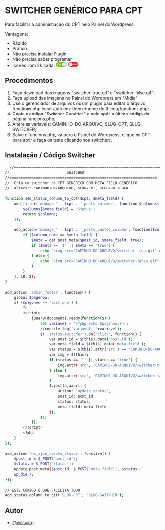 
# SWITCHER GENÉRICO PARA CPT

Para facilitar a administração do CPT pelo Painel do Wordpress.

Vantagens:

+ Rápido
+ Prático
+ Não precisa instalar Plugin
+ Não precisa saber programar
+ Ícones com 2k cada: <img src="/switcher-true.gif"> <img src="/switcher-false.gif">


## Procedimentos

1) Faça download das imagens "switcher-true.gif" e "switcher-false.gif";
2) Faça upload das imagens no Painel do Wordpress em "Mídia";
3) Use o gerenciador de arquivos ou um plugin para editar o arquivo functions.php localizado em: theme/nome do thema/functions.php;
4) Copie o código "Switcher Genérico" e cole após o último código da página funcions.php;
5) Altere as varíaveis: CAMINHO-DO-ARQUIVO, SLUG-CPT, SLUG-SWITCHER;
6) Salve o funcions.php, vá para o Painel do Wordpress, clique no CPT para abrir e faça os teste clicando nos switchers.


## Instalação / Código Switcher


```bash
  //===================================================================
//							SWITCHER
//===================================================================
//  Cria um switcher no CPT GENÉRICO COM META FIELD GENÉRICO
// 	Alterar: CAMINHO-DO-ARQUIVO, SLUG-CPT, SLUG-SWITCHER

function add_status_column_to_cpt($cpt, $meta_field) {
    add_filter('manage_' . $cpt . '_posts_columns', function($columns) use ($meta_field) {
        $columns[$meta_field] = 'Status';
        return $columns;
    });

    add_action('manage_' . $cpt . '_posts_custom_column', function($column_name, $post_id) use ($meta_field) {
        if ($column_name == $meta_field) {
            $meta = get_post_meta($post_id, $meta_field, true);
            if ($meta == '1' || $meta == 'true') {
                echo '<img src="CAMINHO-DO-ARQUIVO/switcher-true.gif" data-post-id="' . $post_id . '" class="status-switcher" style="cursor:pointer" data-meta-field="' . $meta_field . '" />';
            } else {
                echo '<img src="CAMINHO-DO-ARQUIVO/switcher-false.gif" data-post-id="' . $post_id . '" class="status-switcher" style="cursor:pointer" data-meta-field="' . $meta_field . '" />';
            }
        }
    }, 10, 2);
}

add_action('admin_footer', function() {
    global $pagenow;
    if ($pagenow == 'edit.php') {
        ?>
        <script>
            jQuery(document).ready(function($) {
                let variavel = '<?php echo $pagenow;?>';
                //console.log('variavel: '+variavel);
                $('.status-switcher').on('click', function() {
                    var post_id = $(this).data('post-id');
                    var meta_field = $(this).data('meta-field');
                    var status = $(this).attr('src') == 'CAMINHO-DO-ARQUIVO/switcher-true.gif' ? 'false' : 'true';
                    var img = $(this);
                    if (status == '1' || status == 'true') {
						img.attr('src', 'CAMINHO-DO-ARQUIVO/switcher-true.gif').css({'cursor':'pointer'});
					} else {
						img.attr('src', 'CAMINHO-DO-ARQUIVO/switcher-false.gif').css({'cursor':'pointer'});
					}
                    $.post(ajaxurl, {
                        action: 'update_status',
                        post_id: post_id,
                        status: status,
                        meta_field: meta_field
                    });
                });
            });
        </script>
        <?php
    }
});

add_action('wp_ajax_update_status', function() {
    $post_id = $_POST['post_id'];
    $status = $_POST['status'];
    update_post_meta($post_id, $_POST['meta_field'], $status);
    wp_die();
});

// ESTE CÓDIGO É QUE FACILITA TUDO
add_status_column_to_cpt('SLUG-CPT', 'SLUG-SWITCHER');
```
    
## Autor

- [@wilsonrg](https://github.com/wilsonrg)

